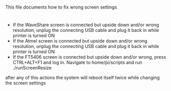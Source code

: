 #
This file documents how to fix wrong screen settings
#

- If the WaveShare screen is connected but upside down and/or wrong resolution, unplug the connecting USB cable and plug it back in while printer is turned ON
- If the Atmel screen is connected but upside down and/or wrong resolution, unplug the connecting USB cable and plug it back in while printer is turned ON
- If the FT5406 screen is connected but upside down and/or wrong, press CTRL+ALT+F1 and log in. Navigate to home/pi/scripts and run ./runScreenResize

after any of this actions the system will reboot itself twice while changing the screen settings
